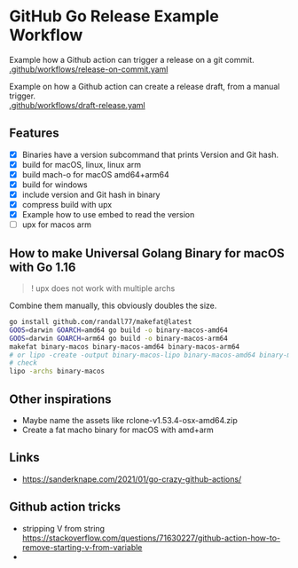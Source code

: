 # GitHub Go Release Example Workflow
Example how a Github action can trigger a release on a git commit.
[.github/workflows/release-on-commit.yaml](/.github/workflows/release-on-commit.yaml)

Example on how a Github action can create a release draft, from a manual trigger.<br>
[.github/workflows/draft-release.yaml](/.github/workflows/draft-release.yaml)

## Features
- [x] Binaries have a version subcommand that prints Version and Git hash.
- [x] build for macOS, linux, linux arm
- [x] build mach-o for macOS amd64+arm64
- [x] build for windows
- [x] include version and Git hash in binary
- [x] compress build with upx
- [x] Example how to use embed to read the version
- [ ] upx for macos arm

## How to make Universal Golang Binary for macOS with Go 1.16
> ! upx does not work with multiple archs

Combine them manually, this obviously doubles the size.
```bash
go install github.com/randall77/makefat@latest
GOOS=darwin GOARCH=amd64 go build -o binary-macos-amd64
GOOS=darwin GOARCH=arm64 go build -o binary-macos-arm64
makefat binary-macos binary-macos-amd64 binary-macos-arm64
# or lipo -create -output binary-macos-lipo binary-macos-amd64 binary-macos-arm64
# check
lipo -archs binary-macos
```

## Other inspirations
* Maybe name the assets like rclone-v1.53.4-osx-amd64.zip
* Create a fat macho binary for macOS with amd+arm

## Links
* https://sanderknape.com/2021/01/go-crazy-github-actions/

## Github action tricks
* stripping V from string https://stackoverflow.com/questions/71630227/github-action-how-to-remove-starting-v-from-variable
*
